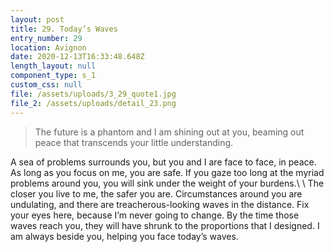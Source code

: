```yaml
---
layout: post
title: 29. Today’s Waves
entry_number: 29
location: Avignon
date: 2020-12-13T16:33:48.648Z
length_layout: null
component_type: s_1
custom_css: null
file: /assets/uploads/3_29_quote1.jpg
file_2: /assets/uploads/detail_23.png
---
```

<blockquote class="E29_Q1">The future is a phantom and I am shining out at you, beaming out peace that transcends your little understanding.</blockquote> A sea of problems surrounds you, but you and I are face to face, in peace. As long as you focus on me, you are safe. If you gaze too long at the myriad problems around you, you will sink under the weight of your burdens.\
\
The closer you live to me, the safer you are. Circumstances around you are undulating, and there are treacherous-looking waves in the distance. Fix your eyes here, because I’m never going to change. By the time those waves reach you, they will have shrunk to the proportions that I designed. I am always beside you, helping you face today’s waves.